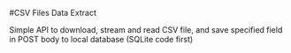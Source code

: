 #CSV Files Data Extract

Simple API to download, stream and read CSV file, and save specified field in POST body to local database (SQLite code first)